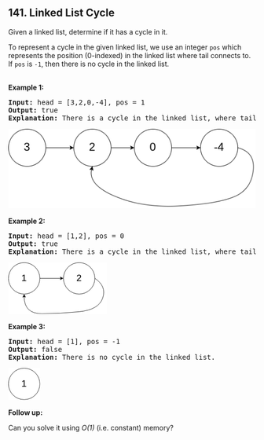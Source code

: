 ## 141. Linked List Cycle

Given a linked list, determine if it has a cycle in it.

To represent a cycle in the given linked list, we use an integer `pos` which represents the position (0-indexed) in the linked list where tail connects to. If `pos` is `-1`, then there is no cycle in the linked list.
<br/>
<br/>

**Example 1:**
<pre>
<b>Input:</b> head = [3,2,0,-4], pos = 1
<b>Output:</b> true
<b>Explanation:</b> There is a cycle in the linked list, where tail connects to the second node.
</pre>

![example 1](../../assets/141.png)
<br/>

**Example 2:**
<pre>
<b>Input:</b> head = [1,2], pos = 0
<b>Output:</b> true
<b>Explanation:</b> There is a cycle in the linked list, where tail connects to the first node.
</pre>

![example 1](../../assets/141-2.png)
<br/>

**Example 3:**
<pre>
<b>Input:</b> head = [1], pos = -1
<b>Output:</b> false
<b>Explanation:</b> There is no cycle in the linked list.
</pre>

![example 1](../../assets/141-3.png)
<br/>

**Follow up:**

Can you solve it using *O(1)* (i.e. constant) memory?

